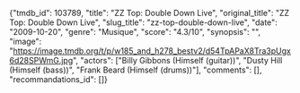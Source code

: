 {"tmdb_id": 103789, "title": "ZZ Top: Double Down Live", "original_title": "ZZ Top: Double Down Live", "slug_title": "zz-top-double-down-live", "date": "2009-10-20", "genre": "Musique", "score": "4.3/10", "synopsis": "", "image": "https://image.tmdb.org/t/p/w185_and_h278_bestv2/d54TpAPaX8Tra3pUgx6d28SPWmG.jpg", "actors": ["Billy Gibbons (Himself (guitar))", "Dusty Hill (Himself (bass))", "Frank Beard (Himself (drums))"], "comments": [], "recommandations_id": []}